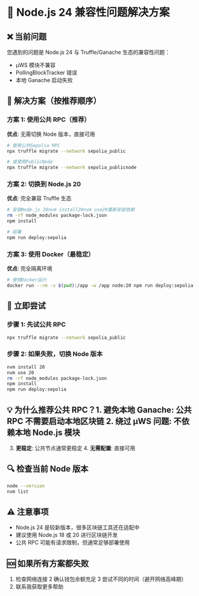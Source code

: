 # 🔧 Node.js 24 兼容性问题解决方案

## ❌ 当前问题

您遇到的问题是 Node.js 24 与 Truffle/Ganache 生态的兼容性问题：

- µWS 模块不兼容
- PollingBlockTracker 错误
- 本地 Ganache 启动失败

## 🎯 解决方案（按推荐顺序）

### 方案 1: 使用公共 RPC（推荐）

**优点**: 无需切换 Node 版本，直接可用

```bash
# 使用公共Sepolia RPC
npx truffle migrate --network sepolia_public

# 或使用PublicNode
npx truffle migrate --network sepolia_publicnode
```

### 方案 2: 切换到 Node.js 20

**优点**: 完全兼容 Truffle 生态

```bash
# 安装Node.js 20nvm install20nvm use20重新安装依赖
rm -rf node_modules package-lock.json
npm install

# 部署
npm run deploy:sepolia
```

### 方案 3: 使用 Docker（最稳定）

**优点**: 完全隔离环境

```bash
# 使用Docker运行
docker run --rm -v $(pwd):/app -w /app node:20 npm run deploy:sepolia
```

## 🚀 立即尝试

### 步骤 1: 先试公共 RPC

```bash
npx truffle migrate --network sepolia_public
```

### 步骤 2: 如果失败，切换 Node 版本

```bash
nvm install 20
nvm use 20
rm -rf node_modules package-lock.json
npm install
npm run deploy:sepolia
```

## 💡 为什么推荐公共 RPC？1. **避免本地 Ganache**: 公共 RPC 不需要启动本地区块链 2. **绕过 µWS 问题**: 不依赖本地 Node.js 模块

3. **更稳定**: 公共节点通常更稳定 4. **无需配置**: 直接可用

## 🔍 检查当前 Node 版本

```bash
node --version
nvm list
```

## ⚠️ 注意事项

- Node.js 24 是较新版本，很多区块链工具还在适配中
- 建议使用 Node.js 18 或 20 进行区块链开发
- 公共 RPC 可能有请求限制，但通常足够部署使用

## 🆘 如果所有方案都失败

1. 检查网络连接 2 确认钱包余额充足
   3 尝试不同的时间（避开网络高峰期）
2. 联系我获取更多帮助
